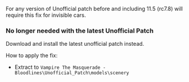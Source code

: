 For any version of Unofficial patch before and including 11.5 (rc7.8) will require this fix for invisible cars.

### No longer needed with the latest Unofficial Patch

Download and install the latest unofficial patch instead.

How to apply the fix:

- Extract to `Vampire The Masquerade - Bloodlines\Unofficial_Patch\models\scenery`
